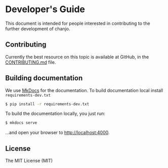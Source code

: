 # Developer's Guide

This document is intended for people interested in contributing to the further development of chanjo.

## Contributing

Currently the best resource on this topic is available at GitHub, in the [CONTRIBUTING.md][contrib] file.

## Building documentation

We use [MkDocs][mkdocs] for the documentation. To build documentation local install `requirements-dev.txt`

```bash
$ pip install -r requirements-dev.txt
```

To build the documentation locally, you just run:

```bash
$ mkdocs serve
```

...and open your browser to [http://localhost:4000](http://localhost:4000).

## License

The MIT License (MIT)


[mkdocs]: https://www.mkdocs.org
[contrib]: https://github.com/Clinical-Genomics/chanjo/blob/master/CONTRIBUTING.md

